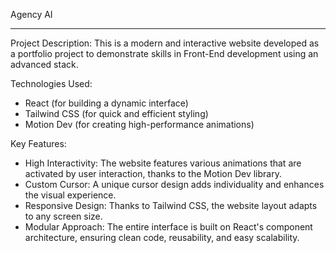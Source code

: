 Agency AI

-------------------------------------------------------------------------------------------------------------------------------------------------------------------

Project Description:
This is a modern and interactive website developed as a portfolio project to demonstrate skills in Front-End development using an advanced stack.

Technologies Used:
  - React (for building a dynamic interface)
  - Tailwind CSS (for quick and efficient styling)
  - Motion Dev (for creating high-performance animations)

Key Features:
  - High Interactivity: The website features various animations that are activated by user interaction, thanks to the Motion Dev library.
  - Custom Cursor: A unique cursor design adds individuality and enhances the visual experience.
  - Responsive Design: Thanks to Tailwind CSS, the website layout adapts to any screen size.
  - Modular Approach: The entire interface is built on React's component architecture, ensuring clean code, reusability, and easy scalability.

